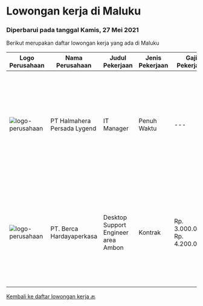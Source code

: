 
  # Lowongan kerja di Maluku

  ### Diperbarui pada tanggal Kamis, 27 Mei 2021

  Berikut merupakan daftar lowongan kerja yang ada di Maluku

  |Logo Perusahaan | Nama Perusahaan | Judul Pekerjaan | Jenis Pekerjaan | Gaji Pekerjaan | Lokasi | Deskripsi | Tanggal diunggah | Pranala |
  | -------------- | --------------- | --------------- | --------- | --------- | -------------- | ------- | ----------- | ----------- |
  |![logo-perusahaan](https://us.123rf.com/450wm/pavelstasevich/pavelstasevich1811/pavelstasevich181101027/112815900-stock-vector-no-image-available-icon-flat-vector.jpg?ver=6)|PT Halmahera Persada Lygend|IT Manager|Penuh Waktu|---|Halmahera|Memimpin Team IT di Site dan berkoordinasi dengan IT Pusat Mensukseskan semua program kerja yang ada, sesuai dengan blueprint dari Pusat Memastikan...|Selasa, 25 Mei 2021|https://www.jobstreet.co.id/id/job/it-manager-3537883?token=0~87771603-f63d-449a-a04f-46fa082b977f&sectionRank=1&jobId=jobstreet-id-job-3537883|
|![logo-perusahaan](https://image-service-cdn.seek.com.au/0c900ac2b5b1a2cf9bee651ce5d069e68ff14c92/ee4dce1061f3f616224767ad58cb2fc751b8d2dc)|PT. Berca Hardayaperkasa|Desktop Support Engineer area Ambon|Kontrak|Rp. 3.000.000-Rp. 4.200.000|Ambon|Delivery the implementation and provide PC, Printer, and Networking. Analyze and diagnose technical issues and give fast problem resolution Technical...|Rabu, 19 Mei 2021|https://www.jobstreet.co.id/id/job/desktop-support-engineer-area-ambon-3523416?token=0~87771603-f63d-449a-a04f-46fa082b977f&sectionRank=2&jobId=jobstreet-id-job-3523416|


  [Kembali ke daftar lowongan kerja 🔙](../README.md#daftar-lowongan-kerja)
  
